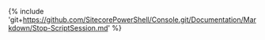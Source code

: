 {% include 'git+https://github.com/SitecorePowerShell/Console.git/Documentation/Markdown/Stop-ScriptSession.md' %}
